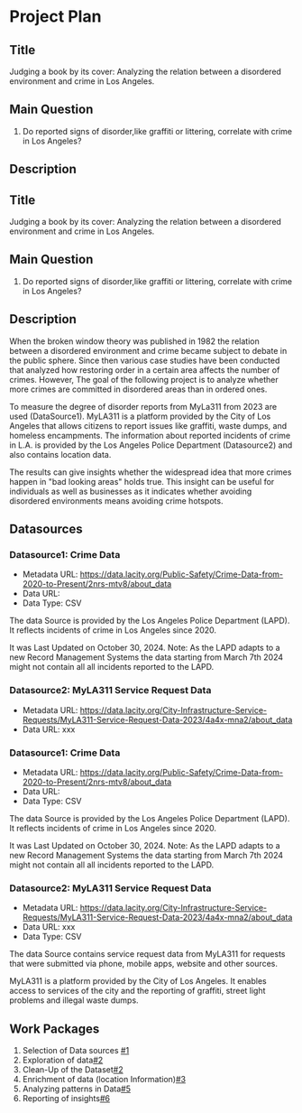 # Project Plan

## Title
<!-- Give your project a short title. -->
Judging a book by its cover: Analyzing the relation between a disordered environment and crime in Los Angeles.

## Main Question

<!-- Think about one main question you want to answer based on the data. -->
1. Do reported signs of disorder,like graffiti or littering, correlate with crime in Los Angeles? 

## Description
## Title
<!-- Give your project a short title. -->
Judging a book by its cover: Analyzing the relation between a disordered environment and crime in Los Angeles.

## Main Question

<!-- Think about one main question you want to answer based on the data. -->
1. Do reported signs of disorder,like graffiti or littering, correlate with crime in Los Angeles? 

## Description

<!-- Describe your data science project in max. 200 words. Consider writing about why and how you attempt it. -->
When the broken window theory was published in 1982 the relation between a disordered environment and crime became subject to debate in the public sphere.
Since then various case studies have been conducted that analyzed how restoring order in a certain area affects the number of crimes.
However, The goal of the following project is to analyze whether more crimes are committed in disordered areas than in ordered ones.

To measure the degree of disorder reports from MyLa311 from 2023 are used (DataSource1). 
MyLA311 is a platform provided by the City of Los Angeles that allows citizens to report issues like graffiti, waste dumps, 
and homeless encampments. 
The information about reported incidents of crime in L.A. is provided by the Los Angeles Police Department (Datasource2) 
and also contains location data. 

The results can give insights whether the widespread idea that more crimes happen in "bad looking areas" holds true.
This insight can be useful for individuals as well as businesses as it indicates whether avoiding disordered environments means avoiding crime hotspots.  


## Datasources

### Datasource1: Crime Data
* Metadata URL: https://data.lacity.org/Public-Safety/Crime-Data-from-2020-to-Present/2nrs-mtv8/about_data
* Data URL: 
* Data Type: CSV

The data Source is provided by the Los Angeles Police Department (LAPD). It reflects incidents of crime in Los Angeles since 2020. 

It was Last Updated on October 30, 2024. 
Note: As the LAPD adapts to a new Record Management Systems the data starting from  March 7th 2024 might not  contain all all incidents reported to the LAPD.

### Datasource2: MyLA311 Service Request Data
* Metadata URL: https://data.lacity.org/City-Infrastructure-Service-Requests/MyLA311-Service-Request-Data-2023/4a4x-mna2/about_data
* Data URL: xxx
### Datasource1: Crime Data
* Metadata URL: https://data.lacity.org/Public-Safety/Crime-Data-from-2020-to-Present/2nrs-mtv8/about_data
* Data URL: 
* Data Type: CSV

The data Source is provided by the Los Angeles Police Department (LAPD). It reflects incidents of crime in Los Angeles since 2020. 

It was Last Updated on October 30, 2024. 
Note: As the LAPD adapts to a new Record Management Systems the data starting from  March 7th 2024 might not  contain all all incidents reported to the LAPD.

### Datasource2: MyLA311 Service Request Data
* Metadata URL: https://data.lacity.org/City-Infrastructure-Service-Requests/MyLA311-Service-Request-Data-2023/4a4x-mna2/about_data
* Data URL: xxx
* Data Type: CSV

The data Source contains service request data from MyLA311 for requests that were submitted via phone, mobile apps, website and other sources.

MyLA311 is a platform provided by the City of Los Angeles. It enables access to services of the city and the reporting of graffiti, street light problems and illegal waste dumps.

## Work Packages

<!-- List of work packages ordered sequentially, each pointing to an issue with more details. -->

1. Selection of Data sources [#1][i1]
2. Exploration of data[#2][i2]
3. Clean-Up of the Dataset[#2][i2]
4. Enrichment of data (location Information)[#3][i3]
5. Analyzing patterns in Data[#5][i5]
6. Reporting of insights[#6][i6]


[i1]: https://github.com/Hypnos8/made-project/issues/1
[i2]: https://github.com/Hypnos8/made-project/issues/2
[i3]: https://github.com/Hypnos8/made-project/issues/3
[i4]:https://github.com/Hypnos8/made-project/issues/4
[i5]: https://github.com/Hypnos8/made-project/issues/5
[i6]: https://github.com/Hypnos8/made-project/issues/6
